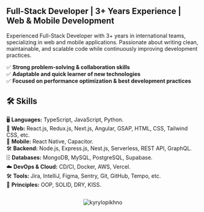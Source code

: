<!-- <span class="meta_for_parser tablespecs" style="visibility:hidden">Hello, friends</span> -->
<!-- <img src="https://media.giphy.com/media/hvRJCLFzcasrR4ia7z/giphy.gif" height="25"> -->

<!-- <p align="left">I'm a Full Stack Developer | ex TV channel videographer</p> -->

<!-- <span>These are the languages I use: </span> -->
<!-- <img src="https://techstack-generator.vercel.app/ts-icon.svg" alt="TypeScript" width="30" height="30" /> -->
<!-- <img src="https://techstack-generator.vercel.app/js-icon.svg" alt="JavaScript" width="30" height="30" /> -->
<!-- <img src="https://techstack-generator.vercel.app/python-icon.svg" alt="Python" width="25" height="25" /> -->

<!-- <br/> -->

<!-- <p align="center">
  <a href="https://github.com/KyryloPikhno">
    <img src="https://github-profile-summary-cards.vercel.app/api/cards/profile-details?username=KyryloPikhno&theme=radical" alt="Chirag's GitHub Contribution"/>
  </a>
</p> -->

## Full-Stack Developer | 3+ Years Experience | Web & Mobile Development

Experienced Full-Stack Developer with 3+ years in international teams, specializing in web and mobile applications. Passionate about writing clean, maintainable, and scalable code while continuously improving development practices.

✅ **Strong problem-solving & collaboration skills**  
✅ **Adaptable and quick learner of new technologies**  
✅ **Focused on performance optimization & best development practices**  

## 🛠 Skills

🖥️ **Languages:** TypeScript, JavaScript, Python.  
🎨 **Web:** React.js, Redux.js, Next.js, Angular, GSAP, HTML, CSS, Tailwind CSS, etc.  
📱 **Mobile:** React Native, Capacitor.  
🛠️ **Backend:** Node.js, Express.js, Nest.js, Serverless, REST API, GraphQL.  
🗄️ **Databases:** MongoDB, MySQL, PostgreSQL, Supabase.  
☁️ **DevOps & Cloud:** CD/CI, Docker, AWS, Vercel.  
🛠️ **Tools:** Jira, IntelliJ, Figma, Sentry, Git, GitHub, Tempo, etc.  
📏 **Principles:** OOP, SOLID, DRY, KISS.   

## 
  
<p align="center"> <img src="https://komarev.com/ghpvc/?username=kyrylopikhno&label=Profile%20views&color=0e75b6&style=flat" alt="kyrylopikhno" /></p>
